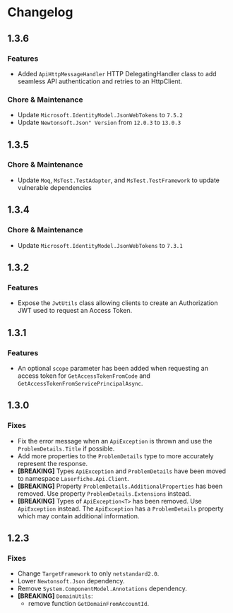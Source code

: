 # Changelog

## 1.3.6

### Features

- Added `ApiHttpMessageHandler` HTTP DelegatingHandler class to add seamless API authentication and retries to an HttpClient.

### Chore & Maintenance

- Update `Microsoft.IdentityModel.JsonWebTokens` to `7.5.2`
- Update `Newtonsoft.Json" Version` from `12.0.3` to `13.0.3`

## 1.3.5

### Chore & Maintenance

- Update `Moq`, `MsTest.TestAdapter`, and `MsTest.TestFramework` to update vulnerable dependencies

## 1.3.4

### Chore & Maintenance

- Update `Microsoft.IdentityModel.JsonWebTokens` to `7.3.1`

## 1.3.2

### Features

- Expose the `JwtUtils` class allowing clients to create an Authorization JWT used to request an Access Token.

## 1.3.1

### Features

- An optional `scope` parameter has been added when requesting an access token for `GetAccessTokenFromCode` and `GetAccessTokenFromServicePrincipalAsync`.

## 1.3.0

### Fixes

- Fix the error message when an `ApiException` is thrown and use the `ProblemDetails.Title` if possible.
- Add more properties to the `ProblemDetails` type to more accurately represent the response.
- **[BREAKING]** Types `ApiException` and `ProblemDetails` have been moved to namespace `Laserfiche.Api.Client`.
- **[BREAKING]** Property `ProblemDetails.AdditionalProperties` has been removed. Use property `ProblemDetails.Extensions` instead.
- **[BREAKING]** Types of `ApiException<T>` has been removed. Use `ApiException` instead. The `ApiException` has a `ProblemDetails` property which may contain additional information.

## 1.2.3

### Fixes

- Change `TargetFramework` to only `netstandard2.0`.
- Lower `Newtonsoft.Json` dependency.
- Remove `System.ComponentModel.Annotations` dependency.
- **[BREAKING]** `DomainUtils`:
  - remove function `GetDomainFromAccountId`.
